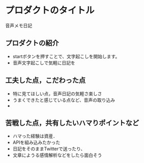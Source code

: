 # プロダクトのタイトル
音声メモ日記
## プロダクトの紹介

- startボタンを押すことで、文字起こしを開始します。
- 音声文字起こしで気軽に日記を

## 工夫した点，こだわった点

- 特に見てほしい点，音声日記の気軽さ楽しさ
- うまくできたと感じている点など、音声の取り込み
- 

## 苦戦した点，共有したいハマりポイントなど

- ハマった経験は資産．
- APIを組み込みたかった
- 日記をそのままTwitterで送ったり、
- 文章にようる感情解析などをしたら面白そう